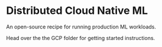 # Distributed Cloud Native ML

An open-source recipe for running production ML workloads.

Head over the the GCP folder for getting started instructions.

